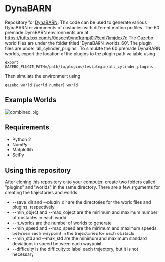 # DynaBARN
Repository for [DynaBARN](https://cs.gmu.edu/~xxiao2/Research/DynaBARN/DynaBARN.html). This code can be used to generate various DynaBARN environments of obstacles with different motion profiles. The 60 premade DynaBARN environments are at https://tufts.box.com/s/0dsoen9yno1qrnpj0l75eni7kmjdcx7c
The Gazebo world files are under the folder titled 'DynaBARN_worlds_60'. The plugin files are under 'all_cylinder_plugins'.
To simulate the 60 premade DynaBARN worlds, export the location of the plugins to the plugin path variable using 
```
export GAZEBO_PLUGIN_PATH=/path/to/plugins/testplugin/all_cylinder_plugins
```
Then simulate the environment using 
```
gazebo world_{world number}.world
```
## Example Worlds

![combined_big](https://user-images.githubusercontent.com/46573631/186241202-04005054-4157-46e2-b602-7565d62e8ba4.gif)


<!-- Easy World:


https://user-images.githubusercontent.com/46573631/185812166-b76cddd9-d2ca-4fd8-9a64-c41cc706c32e.mp4


Medium World:


https://user-images.githubusercontent.com/46573631/185812169-6a711fa1-8616-484b-a1df-7e8b1ccbf1d3.mp4


Hard World:


https://user-images.githubusercontent.com/46573631/185812175-7e8c0e44-5bd3-4981-8738-a84f4accdd21.mp4

 -->


## Requirements
* Python 2
* NumPy
* Matplotlib
* SciPy
## Using this repository
After cloning this repository onto your computer, create two folders called "plugins" and "worlds" in the same directory. 
There are a few arguments for creating the trajectories and worlds:
* --save_dir and --plugin_dir are the directories for the world files and plugins, respectively
* --min_object and --max_object are the minimum and maximum number of obstacles in each world
* --n_worlds are the number of worlds to generate 
* --min_speed and --max_speed are the minimum and maximum speeds between each waypoint in the trajectories for each obstacle
* --min_std and --max_std are the minimum and maximum standard deviations in speed between each waypoint
* --difficulty is the difficulty to label each trajectory, but it is not necessary
